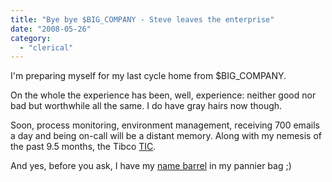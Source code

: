 ```yaml
---
title: "Bye bye $BIG_COMPANY - Steve leaves the enterprise"
date: "2008-05-26"
category:
  - "clerical"
---
```


I'm preparing myself for my last cycle home from $BIG\_COMPANY.

On the whole the experience has been, well, experience: neither good nor bad but worthwhile all the same. I do have gray hairs now though.

Soon, process monitoring, environment management, receiving 700 emails a day and being on-call will be a distant memory. Along with my nemesis of the past 9.5 months, the Tibco [TIC](https://customers.reuters.com/rmds/czrdp/ecopages/ApplicationDetails.aspx?temp=289).

And yes, before you ask, I have my [name barrel](/2007/11/02/thats-me-that-is/) in my pannier bag ;)
